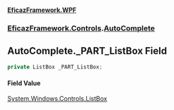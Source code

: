 #### [EficazFramework.WPF](EficazFrameworkWPF.md 'EficazFramework WPF')
### [EficazFramework.Controls](EficazFrameworkWPF.md#EficazFramework.Controls 'EficazFramework.Controls').[AutoComplete](EficazFramework.Controls/AutoComplete.md 'EficazFramework.Controls.AutoComplete')

## AutoComplete._PART_ListBox Field

```csharp
private ListBox _PART_ListBox;
```

#### Field Value
[System.Windows.Controls.ListBox](https://docs.microsoft.com/en-us/dotnet/api/System.Windows.Controls.ListBox 'System.Windows.Controls.ListBox')